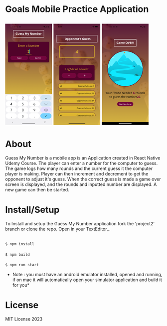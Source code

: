 # Goals Mobile Practice Application
<img src='./StartGame.png' width='150'/> <img src='./GameScreen.png' width='150'/> <img src='./GameOver.png' width='150'/>
---

# About

Guess My Number  is a mobile app is an Application created in React Native Udemy Course. The player can enter a number for the computer to guess. The game logs how many rounds and the current guess it the computer player is making. Player can then increment and decrement to get the opponent to adjust it's guess. When the correct guess is made a game over screen is displayed, and the rounds and inputted number are displayed. A new game can then be started. 

# Install/Setup

To Install and setup the Guess My Number application fork the 'project2' branch or clone the repo. Open in your TextEditor...

```bash

$ npm install

$ npm build

$ npm run start

```

* Note :  you must have an android emulator installed, opened and running, if on mac it will automatically open your simulator application and build it for you*


# License 

MIT License 2023

